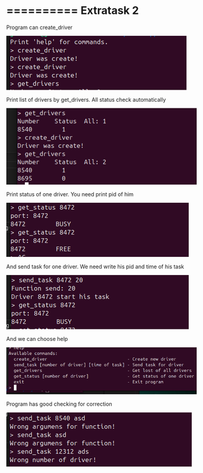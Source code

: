 ==========
Extratask 2
==========

Program can create_driver

![plot](./Screens/create_drivers.png)

Print list of drivers by get_drivers. All status check automatically

![plot](./Screens/get_drivers.png)

Print status of one driver. You need print pid of him

![plot](./Screens/get_status.png)

And send task for one driver. We need write his pid and time of his task

![plot](./Screens/send_task.png)

And we can choose help

![plot](./Screens/help.png)

Program has good checking for correction

![plot](./Screens/right_write.png)

